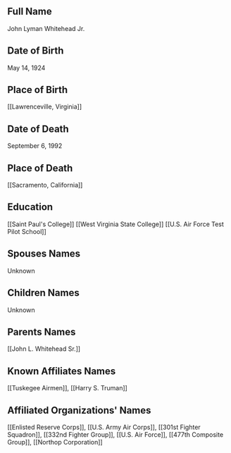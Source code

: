 ## Full Name
John Lyman Whitehead Jr.

## Date of Birth
May 14, 1924

## Place of Birth
[[Lawrenceville, Virginia]]

## Date of Death
September 6, 1992

## Place of Death
[[Sacramento, California]]

## Education
[[Saint Paul's College]]
[[West Virginia State College]]
[[U.S. Air Force Test Pilot School]]

## Spouses Names
Unknown

## Children Names
Unknown

## Parents Names
[[John L. Whitehead Sr.]]

## Known Affiliates Names
[[Tuskegee Airmen]], [[Harry S. Truman]]

## Affiliated Organizations' Names
[[Enlisted Reserve Corps]], [[U.S. Army Air Corps]], [[301st Fighter Squadron]], [[332nd Fighter Group]], [[U.S. Air Force]], [[477th Composite Group]], [[Northop Corporation]]


